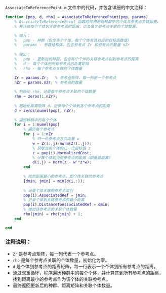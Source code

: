  `AssociateToReferencePoint.m` 文件中的代码，并包含详细的中文注释：

```matlab
function [pop, d, rho] = AssociateToReferencePoint(pop, params)
    % AssociateToReferencePoint 函数的作用是将种群中的个体与参考点关联起来，
    % 并计算每个个体到关联参考点的距离，以及每个参考点关联的个体数量。

    % 输入：
    %   pop - 种群（包含多个个体，每个个体有其对应的目标函数值）
    %   params - 参数结构体，包含参考点 Zr 和参考点的数量 nZr
    
    % 输出：
    %   pop - 更新后的种群，包含每个个体的关联参考点和到参考点的距离
    %   d - 每个个体到所有参考点的距离矩阵
    %   rho - 每个参考点关联的个体数量

    Zr = params.Zr;   % 参考点矩阵，每一列是一个参考点
    nZr = params.nZr; % 参考点的数量
    
    % 初始化 rho，记录每个参考点关联的个体数量
    rho = zeros(1,nZr);
    
    % 初始化距离矩阵 d，记录每个个体到各个参考点的距离
    d = zeros(numel(pop), nZr);
    
    % 遍历种群中的每个个体
    for i = 1:numel(pop)
        % 遍历每个参考点
        for j = 1:nZr
            % 归一化参考点方向向量 w
            w = Zr(:,j)/norm(Zr(:,j));
            % 获取当前个体的归一化目标值 z
            z = pop(i).NormalizedCost;
            % 计算个体到当前参考点的距离（即垂直距离）
            d(i,j) = norm(z - w'*z*w);
        end
        
        % 找到距离最小的参考点，即个体关联的参考点
        [dmin, jmin] = min(d(i,:));
        
        % 记录个体关联的参考点索引
        pop(i).AssociatedRef = jmin;
        % 记录个体到关联参考点的最小距离
        pop(i).DistanceToAssociatedRef = dmin;
        % 增加该参考点的关联个体数量
        rho(jmin) = rho(jmin) + 1;
    end

end
```

### 注释说明：
- `Zr` 是参考点矩阵，每一列代表一个参考点。
- `rho` 是每个参考点关联的个体数量，初始化为零。
- `d` 是个体到参考点的距离矩阵，每一行表示一个个体到所有参考点的距离。
- 通过双重循环，程序遍历种群中的每个个体，并计算其到所有参考点的距离，找到距离最小的参考点作为该个体的关联参考点。
- 最终返回更新后的种群、距离矩阵和关联个体数量。
